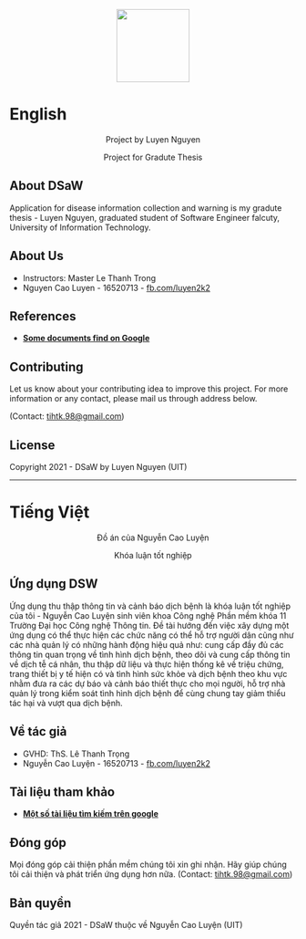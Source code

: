 <p align="center"><img src="https://raw.githubusercontent.com/caoluyennguyen/DSaW/master/app/src/main/res/drawable-v24/login_icon.png" width="128" height="128"></p>

<h1>English</h1>

<p align="center">
  Project by Luyen Nguyen
</p>
<p align="center">  
Project for Gradute Thesis
</p>


## About DSaW

Application for disease information collection and warning is my gradute thesis - Luyen Nguyen, graduated student of Software Engineer falcuty, University of Information Technology.

## About Us

- Instructors: Master Le Thanh Trong
- Nguyen Cao Luyen - 16520713 - <a href="http://fb.com/luyen2k2" target="_blank">fb.com/luyen2k2</a>

## References

- **[Some documents find on Google](https://google.com.vn)**

## Contributing

Let us know about your contributing idea to improve this project. For more information or any contact, please mail us through address below.

(Contact: tihtk.98@gmail.com)

## License

Copyright 2021 - DSaW by Luyen Nguyen (UIT)
<hr>
<h1>Tiếng Việt</h1>

<p align="center">
  Đồ án của Nguyễn Cao Luyện
</p>
<p align="center">  
Khóa luận tốt nghiệp
</p>


## Ứng dụng DSW

Ứng dụng thu thập thông tin và cảnh báo dịch bệnh là khóa luận tốt nghiệp của tôi - Nguyễn Cao Luyện sinh viên khoa Công nghệ Phần mềm khóa 11 Trường Đại học Công nghệ Thông tin. Đề tài hướng đến việc xây dựng một ứng dụng có thể thực hiện các chức năng có thể hỗ trợ người dân cũng như các nhà quản lý có những hành động hiệu quả như: cung cấp đầy đủ các thông tin quan trọng về tình hình dịch bệnh, theo dõi và cung cấp thông tin về dịch tễ cá nhân, thu thập dữ liệu và thực hiện thống kê về triệu chứng, trang thiết bị y tế hiện có và tình hình sức khỏe và dịch bệnh theo khu vực nhằm đưa ra các dự báo và cảnh báo thiết thực cho mọi người, hỗ trợ nhà quản lý trong kiểm soát tình hình dịch bệnh để cùng chung tay giảm thiểu tác hại và vượt qua dịch bệnh.

## Về tác giả

- GVHD: ThS. Lê Thanh Trọng
- Nguyễn Cao Luyện - 16520713 - <a href="http://fb.com/luyen2k2" target="_blank">fb.com/luyen2k2</a>

## Tài liệu tham khảo

- **[Một số tài liệu tìm kiếm trên google](https://google.com.vn)**

## Đóng góp

Mọi đóng góp cải thiện phần mềm chúng tôi xin ghi nhận. Hãy giúp chúng tôi cải thiện và phát triển ứng dụng hơn nữa.
(Contact: tihtk.98@gmail.com)

## Bản quyền

Quyền tác giả 2021 - DSaW thuộc về Nguyễn Cao Luyện (UIT)
